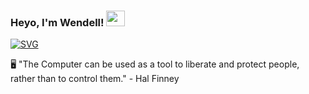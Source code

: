 
<h3 align=left> Heyo, I'm Wendell! <img height="25" width="30px" src="https://blog.joypixels.com/content/images/2019/06/waving_hand_sign_1024.gif"> 
</h3>

<a href="https://git.io/typing-svg"><img src="https://readme-typing-svg.herokuapp.com?font=Fira+Code&duration=4000&pause=500&color=DAF709&width=635&lines=Welcome+to+my+GitHub+profile!;I'm+on+the+path+to+become+a+FullStack+Dev.;Now+let+me+tell+you+one+or+two+things+about+me." alt="SVG" /></a>

🖥️ "The Computer can be used as a tool to liberate and protect people, rather than to control them." - Hal Finney